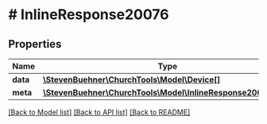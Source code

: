 # # InlineResponse20076

## Properties

Name | Type | Description | Notes
------------ | ------------- | ------------- | -------------
**data** | [**\StevenBuehner\ChurchTools\Model\Device[]**](Device.md) |  | [optional]
**meta** | [**\StevenBuehner\ChurchTools\Model\InlineResponse20076Meta**](InlineResponse20076Meta.md) |  | [optional]

[[Back to Model list]](../../README.md#models) [[Back to API list]](../../README.md#endpoints) [[Back to README]](../../README.md)
